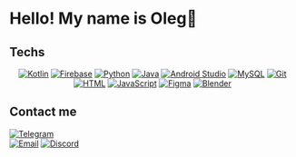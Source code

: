 # Hello! My name is Oleg🍊

## Techs

<div align="center">
    <a href="https://kotlinlang.org/"><img src="https://ziadoua.github.io/m3-Markdown-Badges/badges/Kotlin/kotlin1.svg" alt="Kotlin"></a>
    <a href="https://firebase.google.com"><img src="https://ziadoua.github.io/m3-Markdown-Badges/badges/Firebase/firebase1.svg" alt="Firebase"></a>
    <a href="https://www.python.org/"><img src="https://ziadoua.github.io/m3-Markdown-Badges/badges/Python/python2.svg" alt="Python"></a>
    <a href="https://www.java.com/"><img src="https://ziadoua.github.io/m3-Markdown-Badges/badges/Java/java1.svg" alt="Java"></a>
    <a href="https://developer.android.com/studio?hl=ru"><img src="https://ziadoua.github.io/m3-Markdown-Badges/badges/AndroidStudio/androidstudio1.svg" alt="Android Studio"></a>
    <a href="https://www.mysql.com"><img src="https://ziadoua.github.io/m3-Markdown-Badges/badges/MySQL/mysql2.svg" alt="MySQL"></a>
    <a href="https://git-scm.com/"><img src="https://ziadoua.github.io/m3-Markdown-Badges/badges/Git/git2.svg" alt="Git"></a>
    <a href="https://developer.mozilla.org/en-US/docs/Web/HTML"><img src="https://ziadoua.github.io/m3-Markdown-Badges/badges/HTML/html2.svg" alt="HTML"></a>
    <a href="https://developer.mozilla.org/en-US/docs/Web/JavaScript"><img src="https://ziadoua.github.io/m3-Markdown-Badges/badges/Javascript/javascript2.svg" alt="JavaScript"></a>
    <a href="https://www.figma.com/"><img src="https://ziadoua.github.io/m3-Markdown-Badges/badges/Figma/figma2.svg" alt="Figma"></a>
    <a href="https://www.blender.com/"><img src="https://ziadoua.github.io/m3-Markdown-Badges/badges/Blender/blender2.svg" alt="Blender"></a>  
</div>

## Contact me

[![Telegram](https://ziadoua.github.io/m3-Markdown-Badges/badges/Telegram/telegram3.svg)](https://t.me/shefyo)  
[![Email](https://ziadoua.github.io/m3-Markdown-Badges/badges/Mail/mail2.svg)](mailto:me@olegshefner6.com)
[![Discord](https://ziadoua.github.io/m3-Markdown-Badges/badges/Discord/discord1.svg)](discordapp.com/users/416263237412061194)

